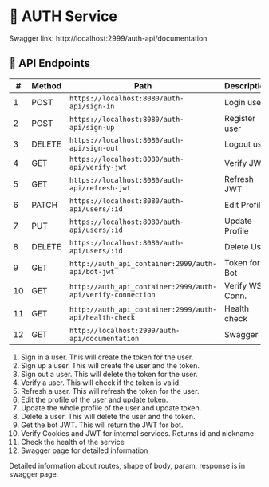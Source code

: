 # 🔐 AUTH Service

Swagger link: http://localhost:2999/auth-api/documentation

## 🔀 API Endpoints

| #  | Method | Path                                                         | Description     | Microservice     |
| -- | ------ | ------------------------------------------------------------ | --------------- |----------------- |
| 1  | POST   | `https://localhost:8080/auth-api/sign-in`                    | Login user      | Frontend         |
| 2  | POST   | `https://localhost:8080/auth-api/sign-up`                    | Register user   | Frontend         |
| 3  | DELETE | `https://localhost:8080/auth-api/sign-out`                   | Logout user     | Frontend         |
| 4  | GET    | `https://localhost:8080/auth-api/verify-jwt`                 | Verify JWT      | Frontend         |
| 5  | GET    | `https://localhost:8080/auth-api/refresh-jwt`                | Refresh JWT     | Frontend         |
| 6  | PATCH  | `https://localhost:8080/auth-api/users/:id`                  | Edit Profile    | Frontend         |
| 7  | PUT    | `https://localhost:8080/auth-api/users/:id`                  | Update Profile  | Frontend         |
| 8  | DELETE | `https://localhost:8080/auth-api/users/:id`                  | Delete User     | Frontend         |
| 9  | GET    | `http://auth_api_container:2999/auth-api/bot-jwt`            | Token for Bot   | Ai-Bot           |
| 10 | GET    | `http://auth_api_container:2999/auth-api/verify-connection`  | Verify WS Conn. | Pong, Chat, Tic  |
| 11 | GET    | `http://auth_api_container:2999/auth-api/health-check`       | Health check    | Monitoring       |
| 12 | GET    | `http://localhost:2999/auth-api/documentation`               | Swagger         | Everyone         |

1) Sign in a user. This will create the token for the user.
2) Sign up a user. This will create the user and the token.
3) Sign out a user. This will delete the token for the user.
4) Verify a user. This will check if the token is valid.
5) Refresh a user. This will refresh the token for the user.
6) Edit the profile of the user and update token.
7) Update the whole profile of the user and update token.
8) Delete a user. This will delete the user and the token.
9) Get the bot JWT. This will return the JWT for bot.
10) Verify Cookies and JWT for internal services. Returns id and nickname
11) Check the health of the service
12) Swagger page for detailed information

Detailed information about routes, shape of body, param, response is in swagger page. 
